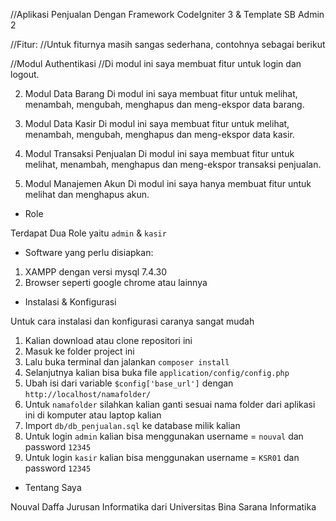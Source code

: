 //Aplikasi Penjualan Dengan Framework CodeIgniter 3 & Template SB Admin 2

//Fitur:
//Untuk fiturnya masih sangas sederhana, contohnya sebagai berikut

//Modul Authentikasi
//Di modul ini saya membuat fitur untuk login dan logout.

2. Modul Data Barang
Di modul ini saya membuat fitur untuk melihat, menambah, mengubah, menghapus dan meng-ekspor data barang.

3. Modul Data Kasir
Di modul ini saya membuat fitur untuk melihat, menambah, mengubah, menghapus dan meng-ekspor data kasir.

4. Modul Transaksi Penjualan
Di modul ini saya membuat fitur untuk melihat, menambah, menghapus dan meng-ekspor transaksi penjualan.

5. Modul Manajemen Akun
Di modul ini saya hanya membuat fitur untuk melihat dan menghapus akun.

- Role

Terdapat Dua Role yaitu `admin` & `kasir`

- Software yang perlu disiapkan:

1. XAMPP dengan versi mysql 7.4.30
2. Browser seperti google chrome atau lainnya

- Instalasi & Konfigurasi

Untuk cara instalasi dan konfigurasi caranya sangat mudah

1. Kalian download atau clone repositori ini
2. Masuk ke folder project ini
3. Lalu buka terminal dan jalankan `composer install`
4. Selanjutnya kalian bisa buka file `application/config/config.php`
5. Ubah isi dari variable `$config['base_url']` dengan `http://localhost/namafolder/`
6. Untuk `namafolder` silahkan kalian ganti sesuai nama folder dari aplikasi ini di komputer atau laptop kalian
7. Import `db/db_penjualan.sql` ke database milik kalian
8. Untuk login `admin` kalian bisa menggunakan username = `nouval` dan password `12345`
9. Untuk login `kasir` kalian bisa menggunakan username = `KSR01` dan password `12345`

- Tentang Saya

Nouval Daffa Jurusan Informatika dari Universitas Bina Sarana Informatika
 
 

